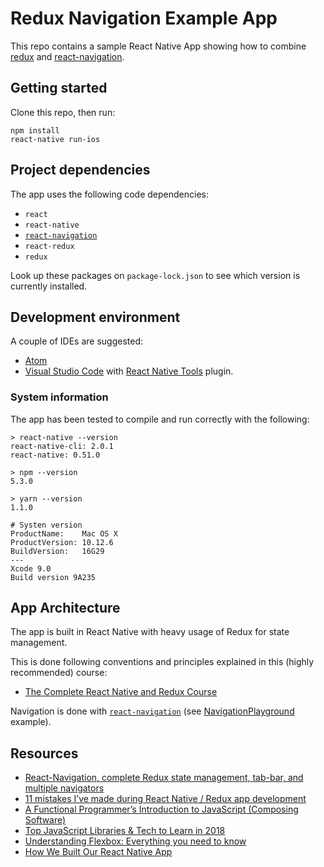 # Redux Navigation Example App

This repo contains a sample React Native App showing how to combine [redux](https://github.com/reactjs/redux) and [react-navigation](https://github.com/react-navigation/react-navigation).


## Getting started

Clone this repo, then run:

```
npm install
react-native run-ios
```

## Project dependencies

The app uses the following code dependencies:

* `react`
* `react-native`
* [`react-navigation`](https://github.com/react-navigation/react-navigation)
* `react-redux`
* `redux`

Look up these packages on `package-lock.json` to see which version is currently installed.

## Development environment

A couple of IDEs are suggested:

* [Atom](https://atom.io/)
* [Visual Studio Code](https://code.visualstudio.com/) with [React Native Tools](https://marketplace.visualstudio.com/items?itemName=vsmobile.vscode-react-native) plugin.


### System information

The app has been tested to compile and run correctly with the following:

```
> react-native --version
react-native-cli: 2.0.1
react-native: 0.51.0

> npm --version
5.3.0

> yarn --version
1.1.0

# Systen version
ProductName:	Mac OS X
ProductVersion:	10.12.6
BuildVersion:	16G29
---
Xcode 9.0
Build version 9A235
```

## App Architecture

The app is built in React Native with heavy usage of Redux for state management.

This is done following conventions and principles explained in this (highly recommended) course:

* [The Complete React Native and Redux Course](https://www.udemy.com/the-complete-react-native-and-redux-course/learn/v4/content)

Navigation is done with [`react-navigation`](https://github.com/react-navigation/react-navigation) (see [NavigationPlayground](https://github.com/react-navigation/react-navigation/tree/master/examples/NavigationPlayground) example).


## Resources

* [React-Navigation, complete Redux state management, tab-bar, and multiple navigators](https://codeburst.io/react-navigation-with-complete-redux-state-management-tab-bar-and-multiple-navigators-ed30a69d9a4d)
* [11 mistakes I’ve made during React Native / Redux app development](https://medium.com/dailyjs/11-mistakes-ive-made-during-react-native-redux-app-development-8544e2be9a9)
* [A Functional Programmer’s Introduction to JavaScript (Composing Software)](https://medium.com/javascript-scene/a-functional-programmers-introduction-to-javascript-composing-software-d670d14ede30)
* [Top JavaScript Libraries & Tech to Learn in 2018](https://medium.com/javascript-scene/top-javascript-libraries-tech-to-learn-in-2018-c38028e028e6)
* [Understanding Flexbox: Everything you need to know](https://medium.freecodecamp.org/understanding-flexbox-everything-you-need-to-know-b4013d4dc9af)
* [How We Built Our React Native App](https://medium.com/engineering-housing/how-we-built-our-react-native-app-3380a33811ac)



